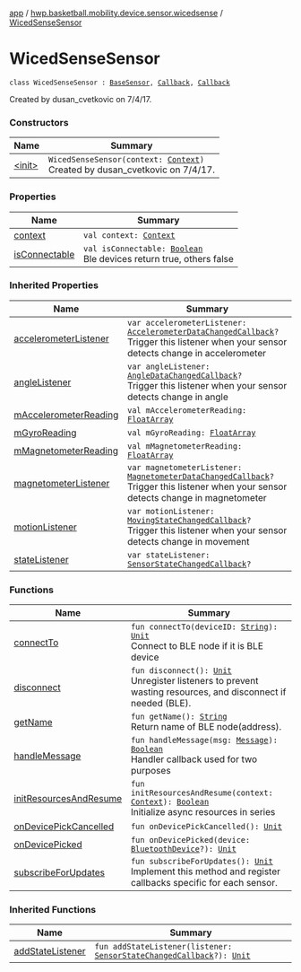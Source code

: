 [app](../../index.md) / [hwp.basketball.mobility.device.sensor.wicedsense](../index.md) / [WicedSenseSensor](.)

# WicedSenseSensor

`class WicedSenseSensor : `[`BaseSensor`](../../hwp.basketball.mobility.device.sensor/-base-sensor/index.md)`, `[`Callback`](../../hwp.basketball.mobility.device.sensor.wicedsense.ledevicepicker/-device-picker/-callback/index.md)`, `[`Callback`](https://developer.android.com/reference/android/os/Handler/Callback.html)

Created by dusan_cvetkovic on 7/4/17.

### Constructors

| Name | Summary |
|---|---|
| [&lt;init&gt;](-init-.md) | `WicedSenseSensor(context: `[`Context`](https://developer.android.com/reference/android/content/Context.html)`)`<br>Created by dusan_cvetkovic on 7/4/17. |

### Properties

| Name | Summary |
|---|---|
| [context](context.md) | `val context: `[`Context`](https://developer.android.com/reference/android/content/Context.html) |
| [isConnectable](is-connectable.md) | `val isConnectable: `[`Boolean`](https://kotlinlang.org/api/latest/jvm/stdlib/kotlin/-boolean/index.html)<br>Ble devices return true, others false |

### Inherited Properties

| Name | Summary |
|---|---|
| [accelerometerListener](../../hwp.basketball.mobility.device.sensor/-base-sensor/accelerometer-listener.md) | `var accelerometerListener: `[`AccelerometerDataChangedCallback`](../../hwp.basketball.mobility.device.sensor/-base-sensor/-accelerometer-data-changed-callback/index.md)`?`<br>Trigger this listener when your sensor detects change in accelerometer  |
| [angleListener](../../hwp.basketball.mobility.device.sensor/-base-sensor/angle-listener.md) | `var angleListener: `[`AngleDataChangedCallback`](../../hwp.basketball.mobility.device.sensor/-base-sensor/-angle-data-changed-callback/index.md)`?`<br>Trigger this listener when your sensor detects change in angle  |
| [mAccelerometerReading](../../hwp.basketball.mobility.device.sensor/-base-sensor/m-accelerometer-reading.md) | `val mAccelerometerReading: `[`FloatArray`](https://kotlinlang.org/api/latest/jvm/stdlib/kotlin/-float-array/index.html) |
| [mGyroReading](../../hwp.basketball.mobility.device.sensor/-base-sensor/m-gyro-reading.md) | `val mGyroReading: `[`FloatArray`](https://kotlinlang.org/api/latest/jvm/stdlib/kotlin/-float-array/index.html) |
| [mMagnetometerReading](../../hwp.basketball.mobility.device.sensor/-base-sensor/m-magnetometer-reading.md) | `val mMagnetometerReading: `[`FloatArray`](https://kotlinlang.org/api/latest/jvm/stdlib/kotlin/-float-array/index.html) |
| [magnetometerListener](../../hwp.basketball.mobility.device.sensor/-base-sensor/magnetometer-listener.md) | `var magnetometerListener: `[`MagnetometerDataChangedCallback`](../../hwp.basketball.mobility.device.sensor/-base-sensor/-magnetometer-data-changed-callback/index.md)`?`<br>Trigger this listener when your sensor detects change in magnetometer  |
| [motionListener](../../hwp.basketball.mobility.device.sensor/-base-sensor/motion-listener.md) | `var motionListener: `[`MovingStateChangedCallback`](../../hwp.basketball.mobility.device.sensor/-base-sensor/-moving-state-changed-callback/index.md)`?`<br>Trigger this listener when your sensor detects change in movement  |
| [stateListener](../../hwp.basketball.mobility.device.sensor/-base-sensor/state-listener.md) | `var stateListener: `[`SensorStateChangedCallback`](../../hwp.basketball.mobility.device.sensor/-base-sensor/-sensor-state-changed-callback/index.md)`?` |

### Functions

| Name | Summary |
|---|---|
| [connectTo](connect-to.md) | `fun connectTo(deviceID: `[`String`](https://kotlinlang.org/api/latest/jvm/stdlib/kotlin/-string/index.html)`): `[`Unit`](https://kotlinlang.org/api/latest/jvm/stdlib/kotlin/-unit/index.html)<br>Connect to BLE node if it is BLE device |
| [disconnect](disconnect.md) | `fun disconnect(): `[`Unit`](https://kotlinlang.org/api/latest/jvm/stdlib/kotlin/-unit/index.html)<br>Unregister listeners to prevent wasting resources, and disconnect if needed (BLE). |
| [getName](get-name.md) | `fun getName(): `[`String`](https://kotlinlang.org/api/latest/jvm/stdlib/kotlin/-string/index.html)<br>Return name of BLE node(address). |
| [handleMessage](handle-message.md) | `fun handleMessage(msg: `[`Message`](https://developer.android.com/reference/android/os/Message.html)`): `[`Boolean`](https://kotlinlang.org/api/latest/jvm/stdlib/kotlin/-boolean/index.html)<br>Handler callback used for two purposes |
| [initResourcesAndResume](init-resources-and-resume.md) | `fun initResourcesAndResume(context: `[`Context`](https://developer.android.com/reference/android/content/Context.html)`): `[`Boolean`](https://kotlinlang.org/api/latest/jvm/stdlib/kotlin/-boolean/index.html)<br>Initialize async resources in series |
| [onDevicePickCancelled](on-device-pick-cancelled.md) | `fun onDevicePickCancelled(): `[`Unit`](https://kotlinlang.org/api/latest/jvm/stdlib/kotlin/-unit/index.html) |
| [onDevicePicked](on-device-picked.md) | `fun onDevicePicked(device: `[`BluetoothDevice`](https://developer.android.com/reference/android/bluetooth/BluetoothDevice.html)`?): `[`Unit`](https://kotlinlang.org/api/latest/jvm/stdlib/kotlin/-unit/index.html) |
| [subscribeForUpdates](subscribe-for-updates.md) | `fun subscribeForUpdates(): `[`Unit`](https://kotlinlang.org/api/latest/jvm/stdlib/kotlin/-unit/index.html)<br>Implement this method and register callbacks specific for each sensor. |

### Inherited Functions

| Name | Summary |
|---|---|
| [addStateListener](../../hwp.basketball.mobility.device.sensor/-base-sensor/add-state-listener.md) | `fun addStateListener(listener: `[`SensorStateChangedCallback`](../../hwp.basketball.mobility.device.sensor/-base-sensor/-sensor-state-changed-callback/index.md)`?): `[`Unit`](https://kotlinlang.org/api/latest/jvm/stdlib/kotlin/-unit/index.html) |
